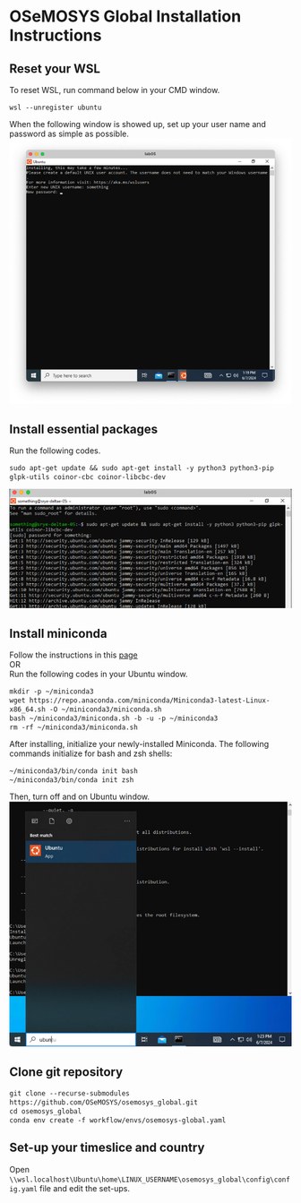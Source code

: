 # OSeMOSYS Global Installation Instructions
## Reset your WSL 
To reset WSL, run command below in your CMD window.
```
wsl --unregister ubuntu
```
When the following window is showed up, set up your user name and password as simple as possible.
![img.png](img.png)
## Install essential packages
Run the following codes.
```
sudo apt-get update && sudo apt-get install -y python3 python3-pip glpk-utils coinor-cbc coinor-libcbc-dev 
```
![img_2.png](img_2.png)
## Install miniconda

Follow the instructions in this [page](https://docs.anaconda.com/free/miniconda/)  
OR  
Run the following codes in your Ubuntu window.

```
mkdir -p ~/miniconda3
wget https://repo.anaconda.com/miniconda/Miniconda3-latest-Linux-x86_64.sh -O ~/miniconda3/miniconda.sh
bash ~/miniconda3/miniconda.sh -b -u -p ~/miniconda3
rm -rf ~/miniconda3/miniconda.sh
```
After installing, initialize your newly-installed Miniconda. The following commands initialize for bash and zsh shells:
```
~/miniconda3/bin/conda init bash
~/miniconda3/bin/conda init zsh
```
Then, turn off and on Ubuntu window. 
![img_1.png](img_1.png)

## Clone git repository

```
git clone --recurse-submodules https://github.com/OSeMOSYS/osemosys_global.git 
cd osemosys_global
conda env create -f workflow/envs/osemosys-global.yaml 
```

## Set-up your timeslice and country
Open `\\wsl.localhost\Ubuntu\home\LINUX_USERNAME\osemosys_global\config\config.yaml` file and edit the set-ups.  
